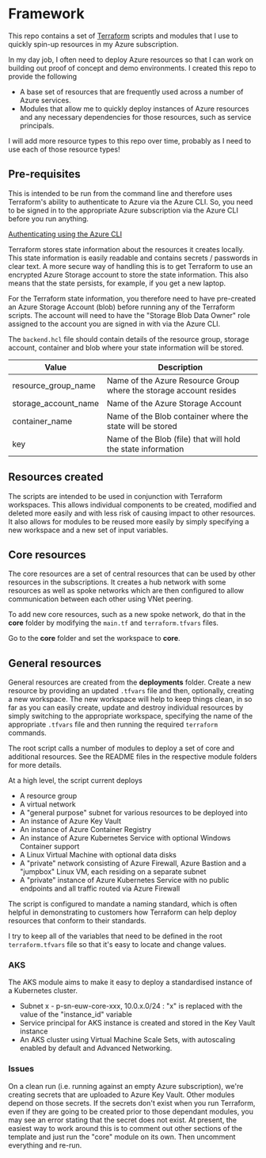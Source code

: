# Framework

This repo contains a set of [Terraform](https://www.terraform.io/) scripts and modules that I use to quickly spin-up resources in my Azure subscription.

In my day job, I often need to deploy Azure resources so that I can work on building out proof of concept and demo environments. I created this repo to provide the following

- A base set of resources that are frequently used across a number of Azure services.
- Modules that allow me to quickly deploy instances of Azure resources and any necessary dependencies for those resources, such as service principals.

I will add more resource types to this repo over time, probably as I need to use each of those resource types!

## Pre-requisites

This is intended to be run from the command line and therefore uses Terraform's ability to authenticate to Azure via the Azure CLI. So, you need to be signed in to the appropriate Azure subscription via the Azure CLI before you run anything.

[Authenticating using the Azure CLI](https://www.terraform.io/docs/providers/azurerm/guides/azure_cli.html)

Terraform stores state information about the resources it creates locally. This state information is easily readable and contains secrets / passwords in clear text. A more secure way of handling this is to get Terraform to use an encrypted Azure Storage account to store the state information. This also means that the state persists, for example, if you get a new laptop.

For the Terraform state information, you therefore need to have pre-created an Azure Storage Account (blob) before running any of the Terraform scripts. The account will need to have the "Storage Blob Data Owner" role assigned to the account you are signed in with via the Azure CLI.

The `backend.hcl` file should contain details of the resource group, storage account, container and blob where your state information will be stored.

| Value | Description |
| --- | --- |
| resource_group_name | Name of the Azure Resource Group where the storage account resides |
| storage_account_name | Name of the Azure Storage Account |
| container_name | Name of the Blob container where the state will be stored |
| key | Name of the Blob (file) that will hold the state information |

## Resources created

The scripts are intended to be used in conjunction with Terraform workspaces. This allows individual components to be created, modified and deleted more easily and with less risk of causing impact to other resources. It also allows for modules to be reused more easily by simply specifying a new workspace and a new set of input variables.

## Core resources

The core resources are a set of central resources that can be used by other resources in the subscriptions. It creates a hub network with some resources as well as spoke networks which are then configured to allow communication between each other using VNet peering.

To add new core resources, such as a new spoke network, do that in the **core** folder by modifying the ```main.tf``` and ```terraform.tfvars``` files.

Go to the **core** folder and set the workspace to **core**.

## General resources

General resources are created from the **deployments** folder. Create a new resource by providing an updated ```.tfvars``` file and then, optionally, creating a new workspace. The new workspace will help to keep things clean, in so far as you can easily create, update and destroy individual resources by simply switching to the appropriate workspace, specifying the name of the appropriate ```.tfvars``` file and then running the required ```terraform``` commands.

The root script calls a number of modules to deploy a set of core and additional resources. See the README files in the respective module folders for more details.

At a high level, the script current deploys

* A resource group
* A virtual network
* A "general purpose" subnet for various resources to be deployed into
* An instance of Azure Key Vault
* An instance of Azure Container Registry
* An instance of Azure Kubernetes Service with optional Windows Container support
* A Linux Virtual Machine with optional data disks
* A "private" network consisting of Azure Firewall, Azure Bastion and a "jumpbox" Linux VM, each residing on a separate subnet
* A "private" instance of Azure Kubernetes Service with no public endpoints and all traffic routed via Azure Firewall

The script is configured to mandate a naming standard, which is often helpful in demonstrating to customers how Terraform can help deploy resources that conform to their standards.

I try to keep all of the variables that need to be defined in the root `terraform.tfvars` file so that it's easy to locate and change values.

### AKS

The AKS module aims to make it easy to deploy a standardised instance of a Kubernetes cluster.

* Subnet x - p-sn-euw-core-xxx, 10.0.x.0/24 : "x" is replaced with the value of the "instance_id" variable
* Service principal for AKS instance is created and stored in the Key Vault instance
* An AKS cluster using Virtual Machine Scale Sets, with autoscaling enabled by default and Advanced Networking.


### Issues
On a clean run (i.e. running against an empty Azure subscription), we're creating secrets that are uploaded to Azure Key Vault. Other modules depend on those secrets. If the secrets don't exist when you run Terraform, even if they are going to be created prior to those dependant modules, you may see an error stating that the secret does not exist. At present, the easiest way to work around this is to comment out other sections of the template and just run the "core" module on its own. Then uncomment everything and re-run.